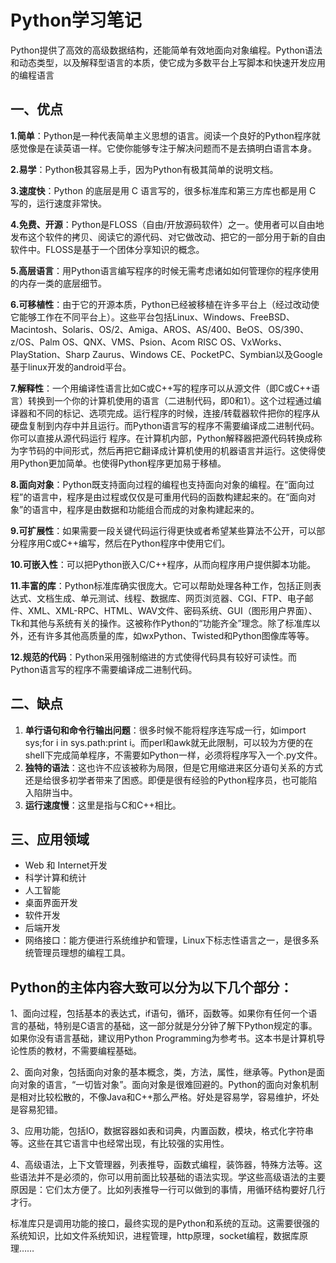 # Python学习笔记

Python提供了高效的高级数据结构，还能简单有效地面向对象编程。Python语法和动态类型，以及解释型语言的本质，使它成为多数平台上写脚本和快速开发应用的编程语言



## 一、优点
**1.简单**：Python是一种代表简单主义思想的语言。阅读一个良好的Python程序就感觉像是在读英语一样。它使你能够专注于解决问题而不是去搞明白语言本身。

**2.易学**：Python极其容易上手，因为Python有极其简单的说明文档。

**3.速度快**：Python 的底层是用 C 语言写的，很多标准库和第三方库也都是用 C 写的，运行速度非常快。

**4.免费、开源**：Python是FLOSS（自由/开放源码软件）之一。使用者可以自由地发布这个软件的拷贝、阅读它的源代码、对它做改动、把它的一部分用于新的自由软件中。FLOSS是基于一个团体分享知识的概念。

**5.高层语言**：用Python语言编写程序的时候无需考虑诸如如何管理你的程序使用的内存一类的底层细节。

**6.可移植性**：由于它的开源本质，Python已经被移植在许多平台上（经过改动使它能够工作在不同平台上）。这些平台包括Linux、Windows、FreeBSD、Macintosh、Solaris、OS/2、Amiga、AROS、AS/400、BeOS、OS/390、z/OS、Palm OS、QNX、VMS、Psion、Acom RISC OS、VxWorks、PlayStation、Sharp Zaurus、Windows CE、PocketPC、Symbian以及Google基于linux开发的android平台。

**7.解释性**：一个用编译性语言比如C或C++写的程序可以从源文件（即C或C++语言）转换到一个你的计算机使用的语言（二进制代码，即0和1）。这个过程通过编译器和不同的标记、选项完成。运行程序的时候，连接/转载器软件把你的程序从硬盘复制到内存中并且运行。而Python语言写的程序不需要编译成二进制代码。你可以直接从源代码运行 程序。在计算机内部，Python解释器把源代码转换成称为字节码的中间形式，然后再把它翻译成计算机使用的机器语言并运行。这使得使用Python更加简单。也使得Python程序更加易于移植。

**8.面向对象**：Python既支持面向过程的编程也支持面向对象的编程。在“面向过程”的语言中，程序是由过程或仅仅是可重用代码的函数构建起来的。在“面向对象”的语言中，程序是由数据和功能组合而成的对象构建起来的。

**9.可扩展性**：如果需要一段关键代码运行得更快或者希望某些算法不公开，可以部分程序用C或C++编写，然后在Python程序中使用它们。

**10.可嵌入性**：可以把Python嵌入C/C++程序，从而向程序用户提供脚本功能。

**11.丰富的库**：Python标准库确实很庞大。它可以帮助处理各种工作，包括正则表达式、文档生成、单元测试、线程、数据库、网页浏览器、CGI、FTP、电子邮件、XML、XML-RPC、HTML、WAV文件、密码系统、GUI（图形用户界面）、Tk和其他与系统有关的操作。这被称作Python的“功能齐全”理念。除了标准库以外，还有许多其他高质量的库，如wxPython、Twisted和Python图像库等等。

**12.规范的代码**：Python采用强制缩进的方式使得代码具有较好可读性。而Python语言写的程序不需要编译成二进制代码。



## 二、缺点

1. **单行语句和命令行输出问题**：很多时候不能将程序连写成一行，如import sys;for i in sys.path:print i。而perl和awk就无此限制，可以较为方便的在shell下完成简单程序，不需要如Python一样，必须将程序写入一个.py文件。
2. **独特的语法**：这也许不应该被称为局限，但是它用缩进来区分语句关系的方式还是给很多初学者带来了困惑。即便是很有经验的Python程序员，也可能陷入陷阱当中。
3. **运行速度慢**：这里是指与C和C++相比。



## 三、应用领域

- Web 和 Internet开发
- 科学计算和统计
- 人工智能
- 桌面界面开发
- 软件开发
- 后端开发
- 网络接口：能方便进行系统维护和管理，Linux下标志性语言之一，是很多系统管理员理想的编程工具。

## Python的主体内容大致可以分为以下几个部分：

1、面向过程，包括基本的表达式，if语句，循环，函数等。如果你有任何一个语言的基础，特别是C语言的基础，这一部分就是分分钟了解下Python规定的事。如果你没有语言基础，建议用Python Programming为参考书。这本书是计算机导论性质的教材，不需要编程基础。

2、面向对象，包括面向对象的基本概念，类，方法，属性，继承等。Python是面向对象的语言，“一切皆对象”。面向对象是很难回避的。Python的面向对象机制是相对比较松散的，不像Java和C++那么严格。好处是容易学，容易维护，坏处是容易犯错。

3、应用功能，包括IO，数据容器如表和词典，内置函数，模块，格式化字符串等。这些在其它语言中也经常出现，有比较强的实用性。

4、高级语法，上下文管理器，列表推导，函数式编程，装饰器，特殊方法等。这些语法并不是必须的，你可以用前面比较基础的语法实现。学这些高级语法的主要原因是：它们太方便了。比如列表推导一行可以做到的事情，用循环结构要好几行才行。

标准库只是调用功能的接口，最终实现的是Python和系统的互动。这需要很强的系统知识，比如文件系统知识，进程管理，http原理，socket编程，数据库原理…… 

